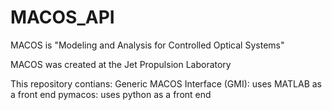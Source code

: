 # MACOS_API
MACOS is "Modeling and Analysis for Controlled Optical Systems"

MACOS was created at the Jet Propulsion Laboratory

This repository contians:
Generic MACOS Interface (GMI): uses MATLAB as a front end
pymacos: uses python as a front end
